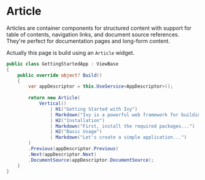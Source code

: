 # Article

Articles are container components for structured content with support for table of contents, navigation links, and document source references. They're perfect for documentation pages and long-form content.

Actually this page is build using an `Article` widget.

```csharp
public class GettingStartedApp : ViewBase
{
    public override object? Build()
    {
        var appDescriptor = this.UseService<AppDescriptor>();
        
        return new Article(
            Vertical()
                | H1("Getting Started with Ivy")
                | Markdown("Ivy is a powerful web framework for building data-centric applications.")
                | H2("Installation")
                | Markdown("First, install the required packages...")
                | H2("Basic Usage")
                | Markdown("Let's create a simple application...")
        )
        .Previous(appDescriptor.Previous)
        .Next(appDescriptor.Next)
        .DocumentSource(appDescriptor.DocumentSource);
    }
}
```

<WidgetDocs Type="Ivy.Article" ExtensionTypes="Ivy.ArticleExtensions" SourceUrl="https://github.com/Ivy-Interactive/Ivy-Framework/blob/main/Ivy/Widgets/Primitives/Article.cs"/> 
